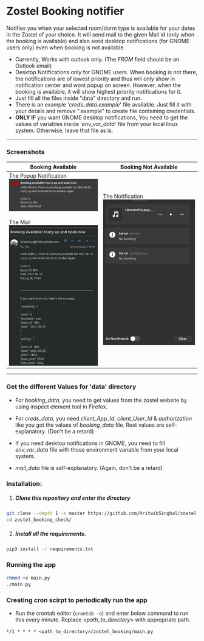 # Zostel Booking notifier

Notifies you when your selected room/dorm type is available for your dates in the Zostel of your choice.
It will send mail to the given Mail id (only when the booking is available) and also send desktop
notifications (for GNOME users only) even when booking is not available.

- Currently, Works with outlook only. (The _FROM_ field should be an Outlook email)
- Desktop Notifications only for GNOME users. When booking is not there, the notifications are of lowest priority and
  thus will only show in notification center and wont popup on screen.
  However, when the booking is available, it will show highest priority notifications for it.
- Just fill all the files inside "data" directory and run.
- There is an example '_creds_data.example_' file available. Just fill it with your details and remove ".example" to
  create file containing credentials.
- **ONLY IF** you want GNOME desktop notifications, You need to get the values of variables
  inside '_env_var_data_' file from your local linux system. Otherwise, leave that file as is.

--- 

### Screenshots

| Booking Available                                                                                                | Booking Not Available                                            |
|------------------------------------------------------------------------------------------------------------------|------------------------------------------------------------------|
| The Popup Notification <br>![Popup Notification](images/booking.png) <br> <br> The Mail ![Mail](images/mail.png) | The Notification ![In Notification Panel](images/no_booking.png) |

--- 

### Get the different Values for 'data' directory

- For _booking_data_, you need to get values from the zostel website by using
  inspect element tool in Firefox.

- For _creds_data_, you need _client_App_Id_, _client_User_Id_ & _authorization_ like you got the
  values of _booking_data_ file. Rest values are self-explanatory. (Don't be a retard)

- If you need desktop notifications in GNOME, you need to fill _env_var_data_ file with
  those environment variable from your local system.

- _mail_data_ file is self-explanatory. (Again, don't be a retard)

### Installation:

1. ##### Clone this repository and enter the directory

```sh
git clone --depth 1 -b master https://github.com/HritwikSinghal/zostel_booking_check
cd zostel_booking_check/
```

2. ##### Install all the requirements.

```sh
pip3 install -r requirements.txt
``` 

### Running the app

```sh
chmod +x main.py
./main.py
```

### Creating cron scirpt to periodically run the app

- Run the crontab editor (```crontab -e```) and enter below command to run this every minute.
  Replace <_path_to_directory_> with appropriate path.

```cron
*/1 * * * * <path_to_directory>/zostel_booking/main.py
```